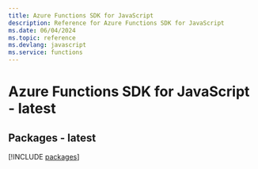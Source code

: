 ```yaml
---
title: Azure Functions SDK for JavaScript
description: Reference for Azure Functions SDK for JavaScript
ms.date: 06/04/2024
ms.topic: reference
ms.devlang: javascript
ms.service: functions
---
```

# Azure Functions SDK for JavaScript - latest
## Packages - latest
[!INCLUDE [packages](functions-index.md)]